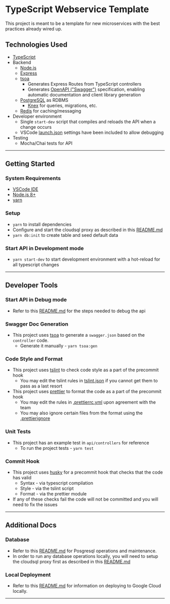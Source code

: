 # TypeScript Webservice Template

This project is meant to be a template for new microservices with the best practices already wired up.


## Technologies Used
- [TypeScript](http://www.typescriptlang.org/)
- Backend
    - [Node.js](https://nodejs.org)
    - [Express](https://expressjs.com/)
    - [tsoa](https://github.com/lukeautry/tsoa)
        - Generates Express Routes from TypeScript controllers
        - Generates [OpenAPI ("Swagger")](https://swagger.io/docs/specification/about) specification, enabling automatic documentation and client library generation
    - [PostgreSQL](https://www.postgresql.org/) as RDBMS
        - [Knex](http://knexjs.org) for queries, migrations, etc.
    - [Redis](https://redis.io/) for caching/messaging
- Developer environment
    - Single `start-dev` script that compiles and reloads the API when a change occurs
    - VSCode [launch.json](./.vscode/launch.json) settings have been included to allow debugging
- Testing
    - Mocha/Chai tests for API

---    

## Getting Started

### System Requirements
- [VSCode IDE](https://code.visualstudio.com/)
- [Node.js 8+](https://nodejs.org/en/download/)
- [yarn](https://yarnpkg.com/en)

### Setup
- `yarn` to install dependencies
- Configure and start the cloudsql proxy as described in this [README.md](cloudsql/README.md)
- `yarn db:init` to create table and seed default data

### Start API in Development mode
- `yarn start-dev` to start development environment with a hot-reload for all typescript changes

---

## Developer Tools

### Start API in Debug mode
 - Refer to this [README.md](.vscode/README.md) for the steps needed to debug the api

### Swagger Doc Generation
- This project uses [tsoa](https://github.com/lukeautry/tsoa) to generate a `swagger.json` based on the `controller` code.
    - Generate it manually - `yarn tsoa:gen`

### Code Style and Format
- This project uses [tslint](https://github.com/palantir/tslint) to check code style as a part of the precommit hook
    - You may edit the tslint rules in [tslint.json](tslint.json) if you cannot get them to pass as a last resort
- This project uses [prettier](https://prettier.io/) to format the code as a part of the precommit hook
    - You may edit the rules in [.prettierrc.yml](.prettierrc.yml) upon agreement with the team
    - You may also ignore certain files from the format using the [.prettierignore](.prettierignore)   

### Unit Tests
- This project has an example test in `api/controllers` for reference
    - To run the project tests - `yarn test`

### Commit Hook
- This project uses [husky]() for a precommit hook that checks that the code has valid
    - Syntax - via typescript compilation
    - Style - via the tslint script
    - Format - via the prettier module
- If any of these checks fail the code will not be committed and you will need to fix the issues


---

## Additional Docs

### Database
 - Refer to this [README.md](database/README.md) for Posgresql operations and maintenance.
 - In order to run any database operations locally, you will need to setup the cloudsql proxy first as described in this [README.md](cloudsql/README.md)

### Local Deployment
 - Refer to this [README.md](deploy/README.md) for information on deploying to Google Cloud locally.

---